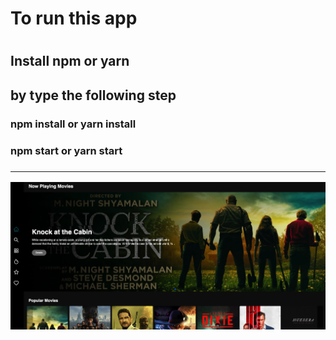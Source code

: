 <h1>To run this app<h1>
<h2> Install npm or yarn<h2> by type the following step
<h3> npm install or yarn install <h3>
<h3> npm start or yarn start <h3>
<hr/>
<img src="Screenshot at Mar 02 15-13-55.png">
